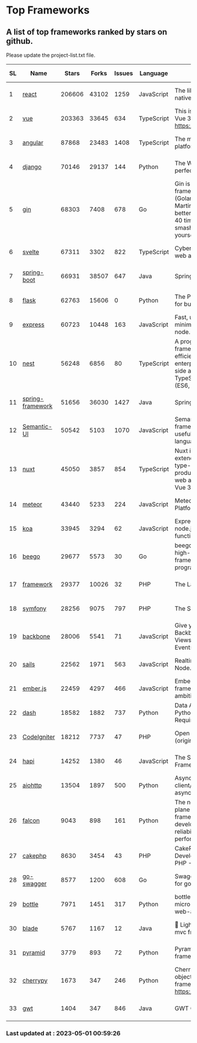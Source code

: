 # Top Frameworks
## A list of top frameworks ranked by stars on github.  
Please update the project-list.txt file.

| SL| Name  | Stars| Forks| Issues | Language | Description | Last Commit |
| --| ------| -----| ---- | ------ | -------- | ----------- | ----------- |
| 1 | [react](https://github.com/facebook/react) | 206606 | 43102 | 1259 | JavaScript | The library for web and native user interfaces | 2023-04-29 15:14:16 |
| 2 | [vue](https://github.com/vuejs/vue) | 203363 | 33645 | 634 | TypeScript | This is the repo for Vue 2. For Vue 3, go to https://github.com/vuejs/core | 2023-04-27 09:43:19 |
| 3 | [angular](https://github.com/angular/angular) | 87868 | 23483 | 1408 | TypeScript | The modern web developer’s platform | 2023-04-28 23:36:37 |
| 4 | [django](https://github.com/django/django) | 70146 | 29137 | 144 | Python | The Web framework for perfectionists with deadlines. | 2023-04-28 11:04:08 |
| 5 | [gin](https://github.com/gin-gonic/gin) | 68303 | 7408 | 678 | Go | Gin is a HTTP web framework written in Go (Golang). It features a Martini-like API with much better performance -- up to 40 times faster. If you need smashing performance, get yourself some Gin. | 2023-04-27 02:16:59 |
| 6 | [svelte](https://github.com/sveltejs/svelte) | 67311 | 3302 | 822 | TypeScript | Cybernetically enhanced web apps | 2023-04-28 08:15:58 |
| 7 | [spring-boot](https://github.com/spring-projects/spring-boot) | 66931 | 38507 | 647 | Java | Spring Boot | 2023-04-30 13:07:05 |
| 8 | [flask](https://github.com/pallets/flask) | 62763 | 15606 | 0 | Python | The Python micro framework for building web applications. | 2023-04-25 18:42:22 |
| 9 | [express](https://github.com/expressjs/express) | 60723 | 10448 | 163 | JavaScript | Fast, unopinionated, minimalist web framework for node. | 2023-02-26 18:34:32 |
| 10 | [nest](https://github.com/nestjs/nest) | 56248 | 6856 | 80 | TypeScript | A progressive Node.js framework for building efficient, scalable, and enterprise-grade server-side applications on top of TypeScript & JavaScript (ES6, ES7, ES8) 🚀 | 2023-04-27 07:18:13 |
| 11 | [spring-framework](https://github.com/spring-projects/spring-framework) | 51656 | 36030 | 1427 | Java | Spring Framework | 2023-04-30 22:01:49 |
| 12 | [Semantic-UI](https://github.com/Semantic-Org/Semantic-UI) | 50542 | 5103 | 1070 | JavaScript | Semantic is a UI component framework based around useful principles from natural language. | 2023-01-11 17:05:32 |
| 13 | [nuxt](https://github.com/nuxt/nuxt) | 45050 | 3857 | 854 | TypeScript | Nuxt is an intuitive and extendable way to create type-safe, performant and production-grade full-stack web apps and websites with Vue 3. | 2023-04-30 21:27:31 |
| 14 | [meteor](https://github.com/meteor/meteor) | 43440 | 5233 | 224 | JavaScript | Meteor, the JavaScript App Platform | 2023-04-19 18:18:47 |
| 15 | [koa](https://github.com/koajs/koa) | 33945 | 3294 | 62 | JavaScript | Expressive middleware for node.js using ES2017 async functions | 2023-04-12 09:49:59 |
| 16 | [beego](https://github.com/beego/beego) | 29677 | 5573 | 30 | Go | beego is an open-source, high-performance web framework for the Go programming language. | 2023-03-09 07:19:01 |
| 17 | [framework](https://github.com/laravel/framework) | 29377 | 10026 | 32 | PHP | The Laravel Framework. | 2023-04-27 15:29:15 |
| 18 | [symfony](https://github.com/symfony/symfony) | 28256 | 9075 | 797 | PHP | The Symfony PHP framework | 2023-04-28 16:09:40 |
| 19 | [backbone](https://github.com/jashkenas/backbone) | 28006 | 5541 | 71 | JavaScript | Give your JS App some Backbone with Models, Views, Collections, and Events | 2023-01-04 11:09:21 |
| 20 | [sails](https://github.com/balderdashy/sails) | 22562 | 1971 | 563 | JavaScript | Realtime MVC Framework for Node.js | 2023-02-17 22:35:42 |
| 21 | [ember.js](https://github.com/emberjs/ember.js) | 22459 | 4297 | 466 | JavaScript | Ember.js - A JavaScript framework for creating ambitious web applications | 2023-04-26 01:23:25 |
| 22 | [dash](https://github.com/plotly/dash) | 18582 | 1882 | 737 | Python | Data Apps & Dashboards for Python. No JavaScript Required. | 2023-04-26 20:13:33 |
| 23 | [CodeIgniter](https://github.com/bcit-ci/CodeIgniter) | 18212 | 7737 | 47 | PHP | Open Source PHP Framework (originally from EllisLab) | 2023-04-07 17:57:13 |
| 24 | [hapi](https://github.com/hapijs/hapi) | 14252 | 1380 | 46 | JavaScript | The Simple, Secure Framework Developers Trust | 2023-04-24 22:09:20 |
| 25 | [aiohttp](https://github.com/aio-libs/aiohttp) | 13504 | 1897 | 500 | Python | Asynchronous HTTP client/server framework for asyncio and Python | 2023-04-30 11:07:01 |
| 26 | [falcon](https://github.com/falconry/falcon) | 9043 | 898 | 161 | Python | The no-magic web data plane API and microservices framework for Python developers, with a focus on reliability, correctness, and performance at scale. | 2023-01-18 20:42:26 |
| 27 | [cakephp](https://github.com/cakephp/cakephp) | 8630 | 3454 | 43 | PHP | CakePHP: The Rapid Development Framework for PHP - Official Repository | 2023-04-29 05:50:49 |
| 28 | [go-swagger](https://github.com/go-swagger/go-swagger) | 8577 | 1200 | 608 | Go | Swagger 2.0 implementation for go | 2023-04-29 18:41:56 |
| 29 | [bottle](https://github.com/bottlepy/bottle) | 7971 | 1451 | 317 | Python | bottle.py is a fast and simple micro-framework for python web-applications. | 2022-09-05 15:24:52 |
| 30 | [blade](https://github.com/lets-blade/blade) | 5767 | 1167 | 12 | Java | :rocket: Lightning fast and elegant mvc framework for Java8 | 2022-05-10 12:38:06 |
| 31 | [pyramid](https://github.com/Pylons/pyramid) | 3779 | 893 | 72 | Python | Pyramid - A Python web framework | 2023-02-16 13:50:59 |
| 32 | [cherrypy](https://github.com/cherrypy/cherrypy) | 1673 | 347 | 246 | Python | CherryPy is a pythonic, object-oriented HTTP framework.      https://cherrypy.dev | 2023-04-01 23:50:27 |
| 33 | [gwt](https://github.com/gwtproject/gwt) | 1404 | 347 | 846 | Java | GWT Open Source Project | 2023-04-27 13:53:19 |

### Last updated at : 2023-05-01 00:59:26
